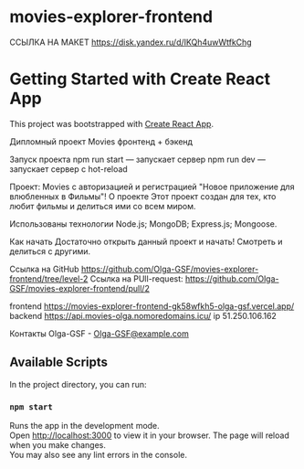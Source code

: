 # movies-explorer-frontend

ССЫЛКА НА МАКЕТ https://disk.yandex.ru/d/IKQh4uwWtfkChg

# Getting Started with Create React App
This project was bootstrapped with [Create React App](https://github.com/facebook/create-react-app).

Дипломный проект Movies фронтенд + бэкенд

Запуск проекта
npm run start — запускает сервер
npm run dev — запускает сервер с hot-reload

Проект: Movies с авторизацией и регистрацией "Новое приложение для влюбленных в Фильмы"! О проекте Этот проект создан для тех, кто любит фильмы и делиться ими со всем миром.

Использованы технологии Node.js; MongoDB; Express.js; Mongoose.

Как начать Достаточно открыть данный проект и начать! Смотреть и делиться с другими.

Ссылка на GitHub https://github.com/Olga-GSF/movies-explorer-frontend/tree/level-2
Ссылка на PUll-request: https://github.com/Olga-GSF/movies-explorer-frontend/pull/2

frontend https://movies-explorer-frontend-gk58wfkh5-olga-gsf.vercel.app/
backend https://api.movies-olga.nomoredomains.icu/ ip 51.250.106.162

Контакты Olga-GSF - Olga-GSF@example.com


## Available Scripts
In the project directory, you can run:
### `npm start`
Runs the app in the development mode.\
Open [http://localhost:3000](http://localhost:3000) to view it in your browser.
The page will reload when you make changes.\
You may also see any lint errors in the console.
